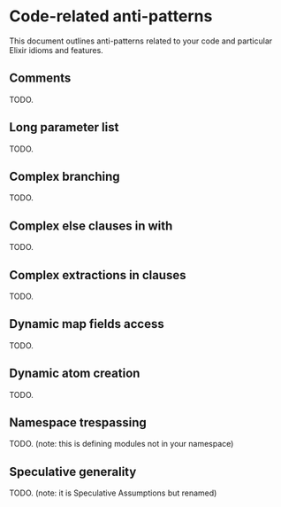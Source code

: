 # Code-related anti-patterns

This document outlines anti-patterns related to your code and particular Elixir idioms and features.

## Comments

TODO.

## Long parameter list

TODO.

## Complex branching

TODO.

## Complex else clauses in with

TODO.

## Complex extractions in clauses

TODO.

## Dynamic map fields access

TODO.

## Dynamic atom creation

TODO.

## Namespace trespassing

TODO. (note: this is defining modules not in your namespace)

## Speculative generality

TODO. (note: it is Speculative Assumptions but renamed)
